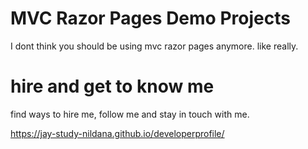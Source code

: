 # MVC Razor Pages Demo Projects

I dont think you should be using mvc razor pages anymore. like really.

# hire and get to know me

find ways to hire me, follow me and stay in touch with me.

https://jay-study-nildana.github.io/developerprofile/